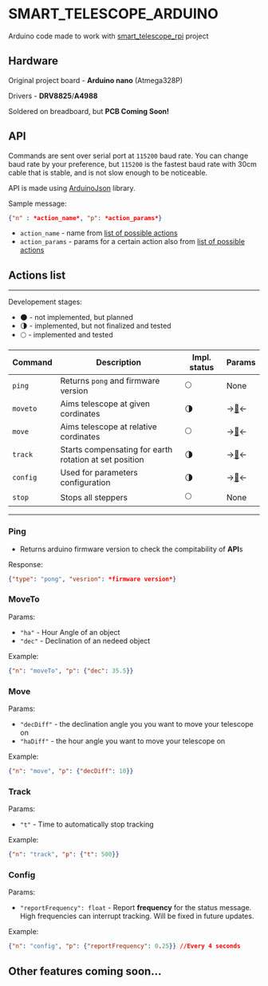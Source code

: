 # SMART_TELESCOPE_ARDUINO

Arduino code made to work with [smart_telescope_rpi](https://github.com/Egorpr0/smart_telescope_rpi) project

## Hardware
Original project board - **Arduino nano** (Atmega328P)

Drivers - **DRV8825**/**A4988**

Soldered on breadboard, but **PCB Coming Soon!**

## API

Commands are sent over serial port at `115200` baud rate.
You can change baud rate by your preference, but `115200` is the fastest baud rate with 30cm cable that is stable, and is not slow enough to be noticeable.

API is made using [ArduinoJson](https://arduinojson.org/) library.

Sample message: 
```json
{"n" : *action_name*, "p": *action_params*}
```

 - `action_name` - name from [list of possible actions](#actions-list)
 - `action_params` - params for a certain action also from [list of possible actions](#actions-list)  


## Actions list
---
Developement stages:
- :new_moon: - not implemented, but planned
- :last_quarter_moon: - implemented, but not finalized and tested
- :full_moon: - implemented and tested

| Command  | Description                                            | Impl. status        | Params                     |
| -------- | ------------------------------------------------------ | ------------------- | -------------------------- |
| `ping`   | Returns `pong` and firmware version                    | :full_moon:         | None                       |
| `moveto` | Aims telescope at given cordinates                     | :last_quarter_moon: | ->[:milky_way:](#moveto)<- |
| `move`   | Aims telescope at relative cordinates                  | :full_moon:         | ->[:milky_way:](#move)<-   |
| `track`  | Starts compensating for earth rotation at set position | :last_quarter_moon: | ->[:milky_way:](#track)<-  |
| `config` | Used for parameters configuration                      | :last_quarter_moon: | ->[:milky_way:](#config)<- |
| `stop`   | Stops all steppers                                     | :full_moon:         | None                       |
---

### **Ping**
 - Returns arduino firmware version to check the compitability of **API**s
 
Response:
```json
{"type": "pong", "vesrion": *firmware version*}
```
### **MoveTo**
Params:
 - `"ha"`  - Hour Angle of an object
 - `"dec"` - Declination of an nedeed object

Example:
```json
{"n": "moveTo", "p": {"dec": 35.5}}
```

### **Move**
Params:
 - `"decDiff"` - the declination angle you you want to move your telescope on
 - `"haDiff"` - the hour angle you want to move your telescope on
  
Example:
```json
{"n": "move", "p": {"decDiff": 10}}
```
### **Track**
Params:
 - `"t"` - Time to automatically stop tracking

Example:
```json
{"n": "track", "p": {"t": 500}}
```
### **Config**
Params:
 - `"reportFrequency": float` - Report **frequency** for the status message. High frequencies can interrupt tracking. Will be fixed in future updates.

Example:
```json
{"n": "config", "p": {"reportFrequency": 0.25}} //Every 4 seconds
```


## Other features coming soon...